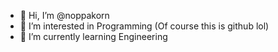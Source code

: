 - 👋 Hi, I’m @noppakorn
- 👀 I’m interested in Programming (Of course this is github lol)
- 🌱 I’m currently learning Engineering

<!---
noppakorn/noppakorn is a ✨ special ✨ repository because its `README.md` (this file) appears on your GitHub profile.
You can click the Preview link to take a look at your changes.
--->
